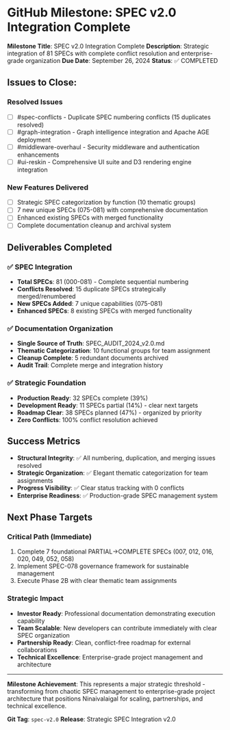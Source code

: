 # GitHub Milestone: SPEC v2.0 Integration Complete

**Milestone Title**: SPEC v2.0 Integration Complete
**Description**: Strategic integration of 81 SPECs with complete conflict resolution and enterprise-grade organization
**Due Date**: September 26, 2024
**Status**: ✅ COMPLETED

## Issues to Close:

### Resolved Issues
- [ ] #spec-conflicts - Duplicate SPEC numbering conflicts (15 duplicates resolved)
- [ ] #graph-integration - Graph intelligence integration and Apache AGE deployment
- [ ] #middleware-overhaul - Security middleware and authentication enhancements
- [ ] #ui-reskin - Comprehensive UI suite and D3 rendering engine integration

### New Features Delivered
- [ ] Strategic SPEC categorization by function (10 thematic groups)
- [ ] 7 new unique SPECs (075-081) with comprehensive documentation
- [ ] Enhanced existing SPECs with merged functionality
- [ ] Complete documentation cleanup and archival system

## Deliverables Completed

### ✅ SPEC Integration
- **Total SPECs**: 81 (000-081) - Complete sequential numbering
- **Conflicts Resolved**: 15 duplicate SPECs strategically merged/renumbered
- **New SPECs Added**: 7 unique capabilities (075-081)
- **Enhanced SPECs**: 8 existing SPECs with merged functionality

### ✅ Documentation Organization
- **Single Source of Truth**: SPEC_AUDIT_2024_v2.0.md
- **Thematic Categorization**: 10 functional groups for team assignment
- **Cleanup Complete**: 5 redundant documents archived
- **Audit Trail**: Complete merge and integration history

### ✅ Strategic Foundation
- **Production Ready**: 32 SPECs complete (39%)
- **Development Ready**: 11 SPECs partial (14%) - clear next targets
- **Roadmap Clear**: 38 SPECs planned (47%) - organized by priority
- **Zero Conflicts**: 100% conflict resolution achieved

## Success Metrics

- **Structural Integrity**: ✅ All numbering, duplication, and merging issues resolved
- **Strategic Organization**: ✅ Elegant thematic categorization for team assignments
- **Progress Visibility**: ✅ Clear status tracking with 0 conflicts
- **Enterprise Readiness**: ✅ Production-grade SPEC management system

## Next Phase Targets

### Critical Path (Immediate)
1. Complete 7 foundational PARTIAL→COMPLETE SPECs (007, 012, 016, 020, 049, 052, 058)
2. Implement SPEC-078 governance framework for sustainable management
3. Execute Phase 2B with clear thematic team assignments

### Strategic Impact
- **Investor Ready**: Professional documentation demonstrating execution capability
- **Team Scalable**: New developers can contribute immediately with clear SPEC organization
- **Partnership Ready**: Clean, conflict-free roadmap for external collaborations
- **Technical Excellence**: Enterprise-grade project management and architecture

---

**Milestone Achievement**: This represents a major strategic threshold - transforming from chaotic SPEC management to enterprise-grade project architecture that positions Ninaivalaigal for scaling, partnerships, and technical excellence.

**Git Tag**: `spec-v2.0`
**Release**: Strategic SPEC Integration v2.0
